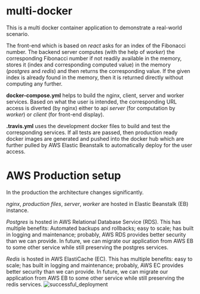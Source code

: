 # multi-docker

This is a multi docker container application to demonstrate a real-world scenario.

The front-end which is based on *react* asks for an index of the Fibonacci number.
The backend server computes (with the help of *worker*) the corresponding Fibonacci number if not readily available in the memory, stores it (index and corresponding computed value) in the memory (*postgres* and *redis*) and then returns the corresponding value.
If the given index is already found in the memory, then it is returned directly without computing any further.

**docker-compose.yml** helps to build the nginx, client, server and worker services.
Based on what the user is intended, the corresponding URL access is diverted  (by nginx) either to api *server* (for computation by *worker*) or *client* (for front-end display).

**.travis.yml** uses the development docker files to build and test the corresponding services. If all tests are passed, then production ready docker images are generated and pushed into the docker hub which are further pulled by AWS Elastic Beanstalk to automatically deploy for the user access.


# AWS Production setup

In the production the architecture changes significantly.

*nginx*, *production files*, *server*, *worker* are hosted in Elastic Beanstalk (EB) instance.

*Postgres* is hosted in AWS Relational Database Service (RDS). 
This has multiple benefits: Automated backups and rollbacks; easy to scale; has built in logging and maintenance; probably, AWS RDS provides better security than we can provide. In future, we can migrate our application from AWS EB to some other service while still preserving the postgres services.

*Redis* is hosted in AWS ElastiCache (EC). 
This has multiple benefits: easy to scale; has built in logging and maintenance; probably, AWS EC provides better security than we can provide. In future, we can migrate our application from AWS EB to some other service while still preserving the redis services.
![successful_deployment](https://github.com/sandeep2995/multi-docker/assets/8388528/04779627-0e29-41e0-9e4b-d43f7b821f7f)
